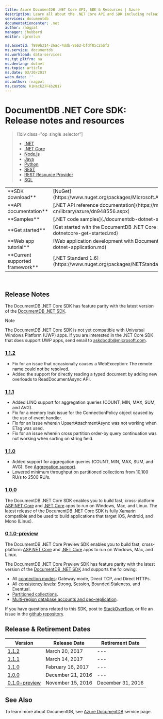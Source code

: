 ```yaml
---
title: Azure DocumentDB .NET Core API, SDK & Resources | Azure
description: Learn all about the .NET Core API and SDK including release dates, retirement dates, and changes made between each version of the DocumentDB .NET Core SDK.
services: documentdb
documentationcenter: .net
author: rnagpal
manager: jhubbard
editor: cgronlun

ms.assetid: f899b314-26ac-4ddb-86b2-bfdf05c2abf2
ms.service: documentdb
ms.workload: data-services
ms.tgt_pltfrm: na
ms.devlang: dotnet
ms.topic: article
ms.date: 03/20/2017
wacn.date: ''
ms.author: rnagpal
ms.custom: H1Hack27Feb2017
---
```


# DocumentDB .NET Core SDK: Release notes and resources
> [!div class="op_single_selector"]
>- [.NET](./documentdb-sdk-dotnet.md)
>- [.NET Core](./documentdb-sdk-dotnet-core.md)
>- [Node.js](./documentdb-sdk-node.md)
>- [Java](./documentdb-sdk-java.md)
>- [Python](./documentdb-sdk-python.md)
>- [REST](https://docs.microsoft.com/en-us/rest/api/documentdb/)
>- [REST Resource Provider](https://docs.microsoft.com/rest/api/documentdbresourceprovider/)
>- [SQL](https://msdn.microsoft.com/zh-cn/library/azure/dn782250.aspx)

<table>

<tr><td>**SDK download**</td><td>[NuGet](https://www.nuget.org/packages/Microsoft.Azure.DocumentDB.Core/)</td></tr>

<tr><td>**API documentation**</td><td>[.NET API reference documentation](https://msdn.microsoft.com/zh-cn/library/azure/dn948556.aspx)</td></tr>

<tr><td>**Samples**</td><td>[.NET code samples](./documentdb-dotnet-samples.md)</td></tr>

<tr><td>**Get started**</td><td>[Get started with the DocumentDB .NET Core SDK](./documentdb-dotnetcore-get-started.md)</td></tr>

<tr><td>**Web app tutorial**</td><td>[Web application development with DocumentDB](./documentdb-dotnet-application.md)</td></tr>

<tr><td>**Current supported framework**</td><td>[.NET Standard 1.6](https://www.nuget.org/packages/NETStandard.Library)</td></tr>
</table></br>

## Release Notes

The DocumentDB .NET Core SDK has feature parity with the latest version of the [DocumentDB .NET SDK](./documentdb-sdk-dotnet.md).

> [!NOTE] 
> The DocumentDB .NET Core SDK is not yet compatible with Universal Windows Platform (UWP) apps. If you are interested in the .NET Core SDK that does support UWP apps, send email to [askdocdb@microsoft.com](mailto:askdocdb@microsoft.com).

### <a name="1.1.2"/>[1.1.2](https://www.nuget.org/packages/Microsoft.Azure.DocumentDB.Core/1.1.2)

- Fix for an issue that occasionally causes a WebException: The remote name could not be resolved.
- Added the support for directly reading a typed document by adding new overloads to ReadDocumentAsync API.

### <a name="1.1.1"/>[1.1.1](https://www.nuget.org/packages/Microsoft.Azure.DocumentDB.Core/1.1.1)

- Added LINQ support for aggregation queries (COUNT, MIN, MAX, SUM, and AVG).
- Fix for a memory leak issue for the ConnectionPolicy object caused by the use of event handler.
- Fix for an issue wherein UpsertAttachmentAsync was not working when ETag was used.
- Fix for an issue wherein cross partition order-by query continuation was not working when sorting on string field.

### <a name="1.1.0"/>[1.1.0](https://www.nuget.org/packages/Microsoft.Azure.DocumentDB.Core/1.1.0)

- Added support for aggregation queries (COUNT, MIN, MAX, SUM, and AVG). See [Aggregation support](./documentdb-sql-query.md#Aggregates).
- Lowered minimum throughput on partitioned collections from 10,100 RU/s to 2500 RU/s.

### <a name="1.0.0"/>[1.0.0](https://www.nuget.org/packages/Microsoft.Azure.DocumentDB.Core/1.0.0)

The DocumentDB .NET Core SDK enables you to build fast, cross-platform [ASP.NET Core](https://www.asp.net/core) and [.NET Core](https://www.microsoft.com/net/core#windows) apps to run on Windows, Mac, and Linux. The latest release of the DocumentDB .NET Core SDK is fully [Xamarin](https://www.xamarin.com) compatible and be used to build applications that target iOS, Android, and Mono (Linux).  

### <a name="0.1.0-preview"/>[0.1.0-preview](https://www.nuget.org/packages/Microsoft.Azure.DocumentDB.Core/0.1.0-preview)

The DocumentDB .NET Core Preview SDK enables you to build fast, cross-platform [ASP.NET Core](https://www.asp.net/core) and [.NET Core](https://www.microsoft.com/net/core#windows) apps to run on Windows, Mac, and Linux.

The DocumentDB .NET Core Preview SDK has feature parity with the latest version of the [DocumentDB .NET SDK](./documentdb-sdk-dotnet.md) and supports the following:
- All [connection modes](./documentdb-performance-tips.md#networking): Gateway mode, Direct TCP, and Direct HTTPs. 
- All [consistency levels](./documentdb-consistency-levels.md): Strong, Session, Bounded Staleness, and Eventual.
- [Partitioned collections](./documentdb-partition-data.md). 
- [Multi-region database accounts and geo-replication](./documentdb-distribute-data-globally.md).

If you have questions related to this SDK, post to [StackOverflow](http://stackoverflow.com/questions/tagged/azure-documentdb), or file an issue in the [github repository](https://github.com/Azure/azure-documentdb-dotnet/issues). 

## Release & Retirement Dates

| Version | Release Date | Retirement Date |
| --- | --- | --- |
| [1.1.2](#1.1.2) |March 20, 2017 |--- |
| [1.1.1](#1.1.1) |March 14, 2017 |--- |
| [1.1.0](#1.1.0) |February 16, 2017 |--- |
| [1.0.0](#1.0.0) |December 21, 2016 |--- |
| [0.1.0-preview](#0.1.0-preview) |November 15, 2016 |December 31, 2016 |

## See Also
To learn more about DocumentDB, see [Azure DocumentDB](https://www.azure.cn/home/features/documentdb/) service page.